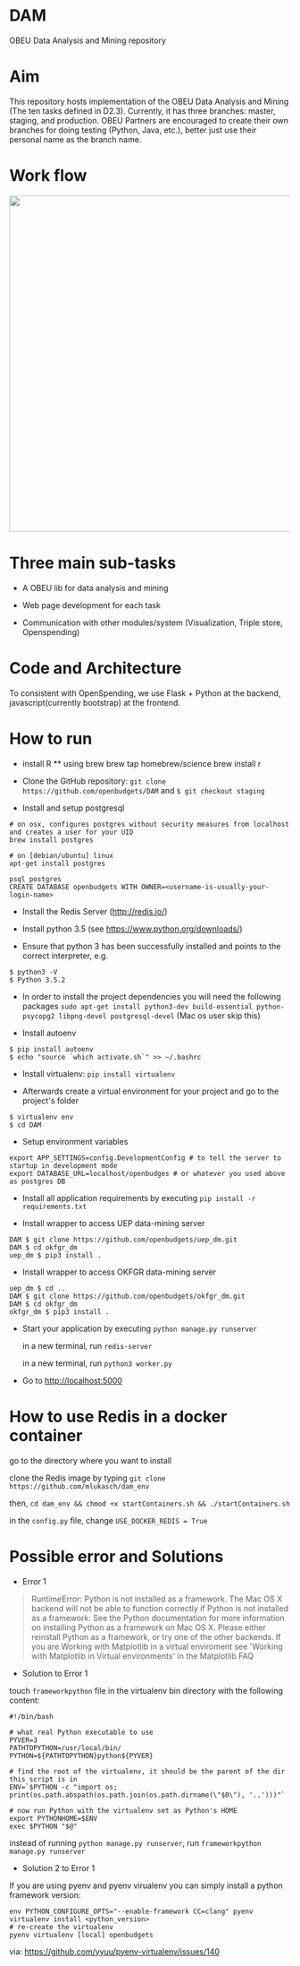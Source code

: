 # DAM
OBEU Data Analysis and Mining repository

# Aim

This repository hosts implementation of the OBEU Data Analysis and Mining (The ten tasks defined in D2.3).
Currently, it has three branches: master, staging, and production.
OBEU Partners are encouraged to create their own branches for doing testing (Python, Java, etc.), better just use their personal name as the branch name. 

# Work flow
<p align="center">
  <img src="doc/pic/DAM_Arch.png" width="600"/>
</p>

# Three main sub-tasks

* A OBEU lib for data analysis and mining

* Web page development for each task

* Communication with other modules/system (Visualization, Triple store, Openspending)

# Code and Architecture

To consistent with OpenSpending, we use Flask + Python at the backend, javascript(currently bootstrap) at the frontend.

# How to run

* install R
** using brew
    brew tap homebrew/science
    brew install r

* Clone the GitHub repository: `git clone https://github.com/openbudgets/DAM` and `$ git checkout staging`

* Install and setup postgresql
```
# on osx, configures postgres without security measures from localhost and creates a user for your UID
brew install postgres

# on [debian/ubuntu] linux
apt-get install postgres

psql postgres
CREATE DATABASE openbudgets WITH OWNER=<username-is-usually-your-login-name>
```

* Install the Redis Server (http://redis.io/)

* Install python 3.5 (see <https://www.python.org/downloads/>)

* Ensure that python 3 has been successfully installed and points to the correct interpreter, e.g.
```
$ python3 -V
$ Python 3.5.2
```

* In order to install the project dependencies you will need the following packages
`sudo apt-get install python3-dev build-essential python-psycopg2 libpng-devel postgresql-devel` (Mac os user skip this)

* Install autoenv
```
$ pip install autoenv
$ echo "source `which activate.sh`" >> ~/.bashrc
```

* Install virtualenv: `pip install virtualenv`

* Afterwards create a virtual environment for your project and go to the project's folder
```
$ virtualenv env
$ cd DAM
```

* Setup environment variables

```
export APP_SETTINGS=config.DevelopmentConfig # to tell the server to startup in development mode
export DATABASE_URL=localhost/openbudges # or whatever you used above as postgres DB
```

* Install all application requirements by executing
`pip install -r requirements.txt`


* Install wrapper to access UEP data-mining server
```
DAM $ git clone https://github.com/openbudgets/uep_dm.git
DAM $ cd okfgr_dm
uep_dm $ pip3 install .
```

* Install wrapper to access OKFGR data-mining server
```
uep_dm $ cd ..
DAM $ git clone https://github.com/openbudgets/okfgr_dm.git
DAM $ cd okfgr_dm
okfgr_dm $ pip3 install .
```

* Start your application by executing
`python manage.py runserver`

  in a new terminal, run `redis-server`

  in a new terminal, run `python3 worker.py`
 
* Go to <http://localhost:5000>

# How to use Redis in a docker container

 go to the directory where you want to install

 clone the Redis image by typing `git clone https://github.com/mlukasch/dam_env`

 then, `cd dam_env && chmod +x startContainers.sh && ./startContainers.sh`

 in the `config.py` file, change `USE_DOCKER_REDIS = True`

# Possible error and Solutions
* Error 1

> RuntimeError: Python is not installed as a framework. The Mac OS X backend will not be able to function correctly if Python is not installed as a framework.
> See the Python documentation for more information on installing Python as a framework on Mac OS X. Please either reinstall Python as a framework, or try
> one of the other backends. If you are Working with Matplotlib in a virtual enviroment see 'Working with Matplotlib in Virtual environments' in the Matplotlib FAQ


* Solution to Error 1

 touch `frameworkpython` file in the virtualenv bin directory with the following content:
```
#!/bin/bash

# what real Python executable to use
PYVER=3
PATHTOPYTHON=/usr/local/bin/
PYTHON=${PATHTOPYTHON}python${PYVER}

# find the root of the virtualenv, it should be the parent of the dir this script is in
ENV=`$PYTHON -c "import os; print(os.path.abspath(os.path.join(os.path.dirname(\"$0\"), '..')))"`

# now run Python with the virtualenv set as Python's HOME
export PYTHONHOME=$ENV
exec $PYTHON "$@"
```

 instead of running `python manage.py runserver`, run `frameworkpython manage.py runserver`

* Solution 2 to Error 1

If you are using pyenv and pyenv virualenv you can simply install a python framework version:

```
env PYTHON_CONFIGURE_OPTS="--enable-framework CC=clang" pyenv virtualenv install <python_version>
# re-create the virtualenv
pyenv virtualenv [local] openbudgets
```

via: https://github.com/yyuu/pyenv-virtualenv/issues/140
